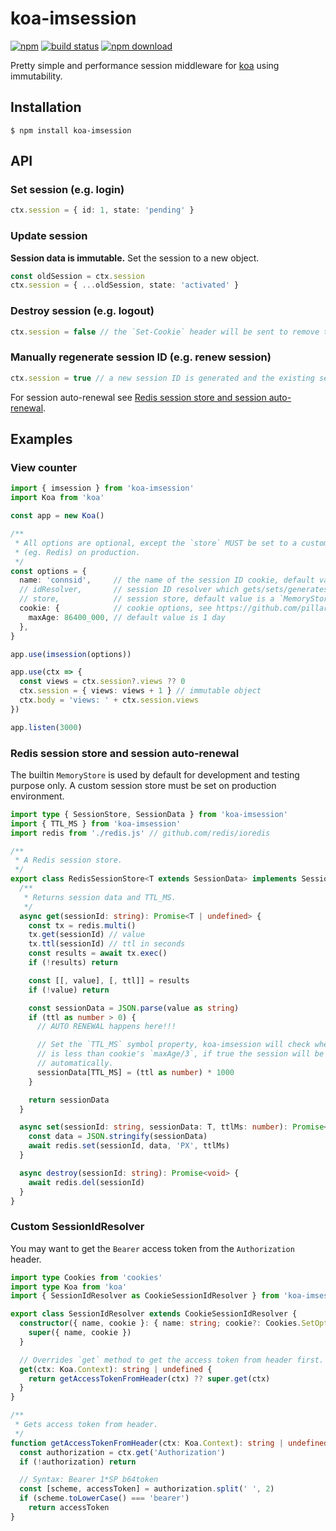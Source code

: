 # koa-imsession

[![npm][npm-img]][npm-url]
[![build status][build-img]][build-img]
[![npm download][download-img]][download-url]

[npm-img]: https://img.shields.io/npm/v/koa-imsession.svg
[npm-url]: https://www.npmjs.org/package/koa-imsession
[build-img]: https://github.com/codit-run/koa-imsession/actions/workflows/ci.yml/badge.svg
[build-url]: https://github.com/codit-run/koa-imsession/actions/workflows/ci.yml
[download-img]: https://img.shields.io/npm/dm/koa-imsession.svg
[download-url]: https://www.npmjs.org/package/koa-imsession


Pretty simple and performance session middleware for [koa](https://github.com/koajs/koa) using immutability.

## Installation

```shell
$ npm install koa-imsession
```

## API

### Set session (e.g. login)

```ts
ctx.session = { id: 1, state: 'pending' }
```

### Update session

**Session data is immutable.** Set the session to a new object.

```ts
const oldSession = ctx.session
ctx.session = { ...oldSession, state: 'activated' }
```

### Destroy session (e.g. logout)

```ts
ctx.session = false // the `Set-Cookie` header will be sent to remove the cookie
```

### Manually regenerate session ID (e.g. renew session)

```ts
ctx.session = true // a new session ID is generated and the existing session data is preserved
```

For session auto-renewal see [Redis session store and session auto-renewal](#redis-session-store-and-session-auto-renewal).

## Examples

### View counter

```ts
import { imsession } from 'koa-imsession'
import Koa from 'koa'

const app = new Koa()

/**
 * All options are optional, except the `store` MUST be set to a custom store
 * (eg. Redis) on production.
 */
const options = {
  name: 'connsid',     // the name of the session ID cookie, default value is `connsid`
  // idResolver,       // session ID resolver which gets/sets/generates the session ID
  // store,            // session store, default value is a `MemoryStore` instance for development
  cookie: {            // cookie options, see https://github.com/pillarjs/cookies
    maxAge: 86400_000, // default value is 1 day
  },
}

app.use(imsession(options))

app.use(ctx => {
  const views = ctx.session?.views ?? 0
  ctx.session = { views: views + 1 } // immutable object
  ctx.body = 'views: ' + ctx.session.views
})

app.listen(3000)
```

### Redis session store and session auto-renewal

The builtin `MemoryStore` is used by default for development and testing purpose only. A custom session store must be set on production environment.

```ts
import type { SessionStore, SessionData } from 'koa-imsession'
import { TTL_MS } from 'koa-imsession'
import redis from './redis.js' // github.com/redis/ioredis

/**
 * A Redis session store.
 */
export class RedisSessionStore<T extends SessionData> implements SessionStore<T> {
  /**
   * Returns session data and TTL_MS.
   */
  async get(sessionId: string): Promise<T | undefined> {
    const tx = redis.multi()
    tx.get(sessionId) // value
    tx.ttl(sessionId) // ttl in seconds
    const results = await tx.exec()
    if (!results) return

    const [[, value], [, ttl]] = results
    if (!value) return

    const sessionData = JSON.parse(value as string)
    if (ttl as number > 0) {
      // AUTO RENEWAL happens here!!!

      // Set the `TTL_MS` symbol property, koa-imsession will check whether it
      // is less than cookie's `maxAge/3`, if true the session will be renewed
      // automatically.
      sessionData[TTL_MS] = (ttl as number) * 1000
    }

    return sessionData
  }

  async set(sessionId: string, sessionData: T, ttlMs: number): Promise<void> {
    const data = JSON.stringify(sessionData)
    await redis.set(sessionId, data, 'PX', ttlMs)
  }

  async destroy(sessionId: string): Promise<void> {
    await redis.del(sessionId)
  }
}
```

### Custom SessionIdResolver

You may want to get the `Bearer` access token from the `Authorization` header.

```ts
import type Cookies from 'cookies'
import type Koa from 'koa'
import { SessionIdResolver as CookieSessionIdResolver } from 'koa-imsession'

export class SessionIdResolver extends CookieSessionIdResolver {
  constructor({ name, cookie }: { name: string; cookie?: Cookies.SetOption }) {
    super({ name, cookie })
  }

  // Overrides `get` method to get the access token from header first.
  get(ctx: Koa.Context): string | undefined {
    return getAccessTokenFromHeader(ctx) ?? super.get(ctx)
  }
}

/**
 * Gets access token from header.
 */
function getAccessTokenFromHeader(ctx: Koa.Context): string | undefined {
  const authorization = ctx.get('Authorization')
  if (!authorization) return

  // Syntax: Bearer 1*SP b64token
  const [scheme, accessToken] = authorization.split(' ', 2)
  if (scheme.toLowerCase() === 'bearer')
    return accessToken
}
```
